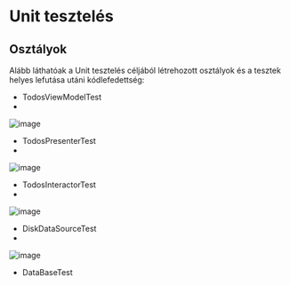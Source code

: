 # Unit tesztelés

## Osztályok

Alább láthatóak a Unit tesztelés céljából létrehozott osztályok és a tesztek helyes lefutása utáni kódlefedettség:
- TodosViewModelTest
- 
![image](https://user-images.githubusercontent.com/47916183/118395494-fd64aa00-b64a-11eb-92de-4fd474749a16.png)

- TodosPresenterTest
- 
![image](https://user-images.githubusercontent.com/47916183/118395541-40bf1880-b64b-11eb-8732-1411eb5e82f0.png)

- TodosInteractorTest
- 
![image](https://user-images.githubusercontent.com/47916183/118395600-87147780-b64b-11eb-9e4f-c73dfc2e6090.png)

- DiskDataSourceTest
- 
![image](https://user-images.githubusercontent.com/47916183/118395640-bcb96080-b64b-11eb-961d-d2949c15211a.png)

- DataBaseTest

